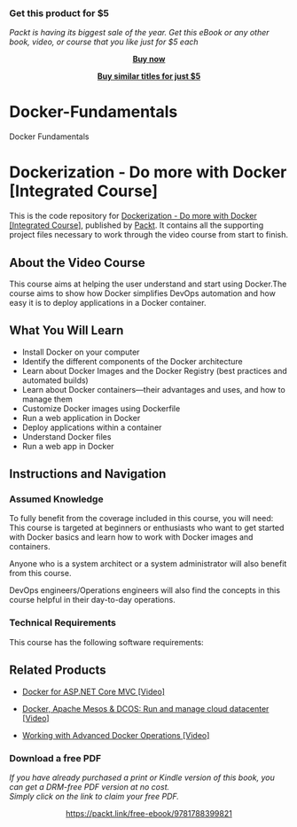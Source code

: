 
### Get this product for $5

<i>Packt is having its biggest sale of the year. Get this eBook or any other book, video, or course that you like just for $5 each</i>


<b><p align='center'>[Buy now](https://packt.link/9781788399821)</p></b>


<b><p align='center'>[Buy similar titles for just $5](https://subscription.packtpub.com/search)</p></b>


# Docker-Fundamentals
Docker Fundamentals
# Dockerization - Do more with Docker [Integrated Course]
This is the code repository for [Dockerization - Do more with Docker [Integrated Course]](https://www.packtpub.com/virtualization-and-cloud/dockerization-do-more-docker-integrated-course?utm_source=github&utm_medium=repository&utm_campaign=9781788394857), published by [Packt](https://www.packtpub.com/?utm_source=github). It contains all the supporting project files necessary to work through the video course from start to finish.
## About the Video Course
This course aims at helping the user understand and start using Docker.The course aims to show how Docker simplifies DevOps automation and how easy it is to deploy applications in a Docker container.

<H2>What You Will Learn</H2>
<DIV class=book-info-will-learn-text>
<UL>
<LI> Install Docker on your computer
<LI> Identify the different components of the Docker architecture
<LI> Learn about Docker Images and the Docker Registry (best practices and automated builds)
<LI>Learn about Docker containers—their advantages and uses, and how to manage them 
<LI>Customize Docker images using Dockerfile 
<LI>Run a web application in Docker
<LI> Deploy applications within a container
<LI>Understand Docker files
<LI>Run a web app in Docker  </LI></UL></DIV>

## Instructions and Navigation
### Assumed Knowledge
To fully benefit from the coverage included in this course, you will need:<br/>
This course is targeted at beginners or enthusiasts who want to get started with Docker basics and learn how to work with Docker images and containers.

Anyone who is a system architect or a system administrator will also benefit from this course.

DevOps engineers/Operations engineers will also find the concepts in this course helpful in their day-to-day operations.
### Technical Requirements
This course has the following software requirements:<br/>


## Related Products
* [Docker for ASP.NET Core MVC [Video]](https://www.packtpub.com/virtualization-and-cloud/docker-aspnet-core-mvc-video?utm_source=github&utm_medium=repository&utm_campaign=9781788831468)

* [Docker, Apache Mesos & DCOS: Run and manage cloud datacenter [Video]]()

* [Working with Advanced Docker Operations [Video]]()

### Download a free PDF

 <i>If you have already purchased a print or Kindle version of this book, you can get a DRM-free PDF version at no cost.<br>Simply click on the link to claim your free PDF.</i>
<p align="center"> <a href="https://packt.link/free-ebook/9781788399821">https://packt.link/free-ebook/9781788399821 </a> </p>